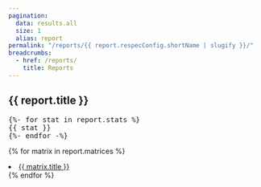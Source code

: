 ```yaml
---
pagination:
  data: results.all
  size: 1
  alias: report
permalink: "/reports/{{ report.respecConfig.shortName | slugify }}/"
breadcrumbs:
  - href: /reports/
    title: Reports
---
```


## {{ report.title }}

<pre>
{%- for stat in report.stats %}
{{ stat }}
{%- endfor -%}
</pre>

{% for matrix in report.matrices %}
<li><a href="suites/{{ matrix.title | slugify }}">{{ matrix.title }}</a></li>
{% endfor %}
